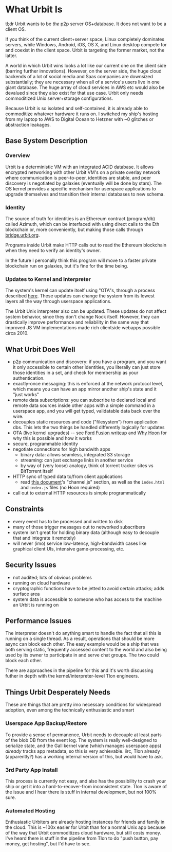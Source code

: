 # What Urbit Is
tl;dr Urbit wants to be *the* p2p server OS+database. It does not want to be a client OS. 

If you think of the current client+server space, Linux completely dominates servers, while Windows, Android, iOS, OS X, and Linux desktop compete for and coexist in the client space. Urbit is targeting the former market, not the latter.

A world in which Urbit wins looks a lot like our current one on the client side (barring further innovations).  However, on the server side, the huge cloud backends of a lot of social media and Saas companies are downsized substantially; they are necessary when all of a service's users live in one giant database. The huge array of cloud services in AWS etc would also be devalued since they also exist for that use case. Urbit only needs commoditized Unix server+storage configurations.

Because Urbit is so isolated and self-contained, it is already able to commoditize whatever hardware it runs on. I switched my ship's hosting from my laptop to AWS to Digital Ocean to Hetzner with ~0 glitches or abstraction leakages.

## Base System Description

### Overview
Urbit is a deterministic VM with an integrated ACID database. It allows encrypted networking with other Urbit VM's on a private overlay network where communication is peer-to-peer, identities are stable, and peer discovery is negotiated by galaxies (eventually will be done by stars).  The OS kernel provides a specific mechanism for userspace applications to upgrade themselves and transition their internal databases to new schema.

### Identity
The source of truth for identities is an Ethereum contract (program/db) called Azimuth, which can be interfaced with using direct calls to the Eth blockchain or, more conveniently, but making those calls through [bridge.urbit.org](https://bridge.urbit.org).

Programs inside Urbit make HTTP calls out to read the Ethereum blockchain when they need to verify an identity's owner.

In the future I personally think this program will move to a faster private blockchain run on galaxies, but it's fine for the time being.

### Updates to Kernel and Interpreter
The system's kernel can update itself using "OTA"s, through a process described [here](https://gist.github.com/belisarius222/e9e4b382eda75ad788addf317eda8d99). These updates can change the system from its lowest layers all the way through userspace applications.

The Urbit Unix interpreter also can be updated. These updates do not affect system behavior, since they don't change Nock itself. However, they can drastically improve performance and reliability in the same way that improved JS VM implementations made rich clientside webapps possible circa 2010.

## What Urbit Does Well
* p2p communication and discovery: if you have a program, and you want it only accessible to certain other identities, you literally can just store those identities in a set, and check for membership as your authentication.
* exactly-once messaging: this is enforced at the network protocol level, which means you can have an app mirror another ship's state and it "just works"
* remote data subscriptions: you can subscribe to declared local and remote data sources inside other apps with a simple command in a userspace app, and you will get typed, validatable data back over the wire.
* decouples static resources and code ("filesystem") from application dbs. This lets the two things be handled differently logically for updates
* OTA (live kernel upgrades) -- see [Ford Fusion writeup](https://gist.github.com/belisarius222/e9e4b382eda75ad788addf317eda8d99) and [Why Hoon](https://urbit.org/blog/why-hoon/) for why this is possible and how it works
* secure, programmable identity
* negotiate connections for high bandwith apps
  - binary data: allows seamless, integrated S3 storage
  - streaming: can just exchange links in another service
  - by way of (very loose) analogy, think of torrent tracker sites vs BitTorrent itself
* HTTP sync of typed data to/from client applications
  - read [this document](https://github.com/timlucmiptev/gall-guide/blob/master/guide-docs/chanel.md)'s "channel.js" section, as well as the `index.html` and `index.js` files (no Hoon required)
* call out to external HTTP resources is simple programmatically

## Constraints
* every event has to be processed and written to disk
* many of those trigger messages out to networked subscribers
* system isn’t great for holding binary data (although easy to decouple that and integrate it remotely)
* will never (imo) service low-latency, high-bandwidth cases like graphical client UIs, intensive game-processing, etc.

## Security Issues
* not audited; lots of obvious problems
* running on cloud hardware
* cryptographic functions have to be jetted to avoid certain attacks; adds surface area
* system data is accessible to someone who has access to the machine an Urbit is running on

## Performance Issues
The interpreter doesn't do anything smart to handle the fact that all this is running on a single thread. As a result, operations that should be more async can block each other. The easy example would be a ship that was both serving static, frequently accessed content to the world and also being used by its owner to participate in and serve chat groups. The two could block each other.

There are approaches in the pipeline for this and it's worth discussing futher in depth with the kernel/interpreter-level Tlon engineers.

## Things Urbit Desperately Needs
These are things that are pretty imo necessary conditions for widespread adoption, even among the technically enthusiastic and smart
### Userspace App Backup/Restore
To provide a sense of permanence, Urbit needs to decouple at least parts of the blob DB from the event log. The system is really well-designed to serialize state, and the Gall kernel vane (which manages userspace apps) *already* tracks app metadata, so this is very achievable. iirc, Tlon already (apparently?) has a working internal version of this, but would have to ask.

### 3rd Party App Install
This process is currently not easy, and also has the possibility to crash your ship or get it into a hard-to-recover-from inconsistent state. Tlon is aware of the issue and I hear there is stuff in internal development, but not 100% sure.

### Automated Hosting
Enthusiastic Urbiters are already hosting instances for friends and family in the cloud. This is ~100x easier for Urbit than for a normal Unix app because of the way that Urbit commoditizes cloud hardware, but still costs money. I've heard there is stuff in the pipeline from Tlon to do "push button, pay money, get hosting", but I'd have to see.
